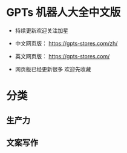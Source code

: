 # GPTs 机器人大全中文版

- 持续更新欢迎关注加星

- 中文网页版： https://gpts-stores.com/zh/
- 英文网页版： https://gpts-stores.com/
- 网页版已经更新很多 欢迎先收藏
# 分类

## 生产力
## 文案写作
